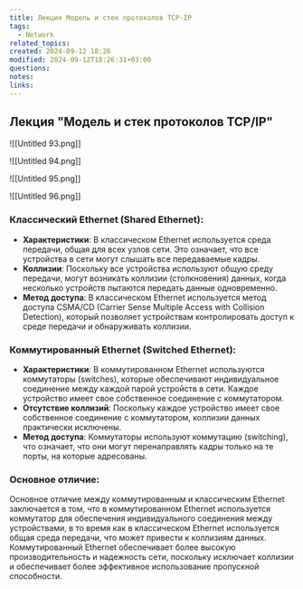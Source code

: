 ```yaml
---
title: Лекция Модель и стек протоколов TCP-IP
tags:
  - Network
related_topics: 
created: 2024-09-12 18:26
modified: 2024-09-12T18:26:31+03:00
questions: 
notes: 
links: 
---
```

## Лекция "Модель и стек протоколов TCP/IP"

![[Untitled 93.png]]

![[Untitled 94.png]]

![[Untitled 95.png]]

![[Untitled 96.png]]

  

  

### **Классический Ethernet (Shared Ethernet):**

- **Характеристики**: В классическом Ethernet используется среда передачи, общая для всех узлов сети. Это означает, что все устройства в сети могут слышать все передаваемые кадры.
- **Коллизии**: Поскольку все устройства используют общую среду передачи, могут возникать коллизии (столкновения) данных, когда несколько устройств пытаются передать данные одновременно.
- **Метод доступа**: В классическом Ethernet используется метод доступа CSMA/CD (Carrier Sense Multiple Access with Collision Detection), который позволяет устройствам контролировать доступ к среде передачи и обнаруживать коллизии.

### **Коммутированный Ethernet (Switched Ethernet):**

- **Характеристики**: В коммутированном Ethernet используются коммутаторы (switches), которые обеспечивают индивидуальное соединение между каждой парой устройств в сети. Каждое устройство имеет свое собственное соединение с коммутатором.
- **Отсутствие коллизий**: Поскольку каждое устройство имеет свое собственное соединение с коммутатором, коллизии данных практически исключены.
- **Метод доступа**: Коммутаторы используют коммутацию (switching), что означает, что они могут перенаправлять кадры только на те порты, на которые адресованы.

### **Основное отличие:**

Основное отличие между коммутированным и классическим Ethernet заключается в том, что в коммутированном Ethernet используется коммутатор для обеспечения индивидуального соединения между устройствами, в то время как в классическом Ethernet используется общая среда передачи, что может привести к коллизиям данных. Коммутированный Ethernet обеспечивает более высокую производительность и надежность сети, поскольку исключает коллизии и обеспечивает более эффективное использование пропускной способности.